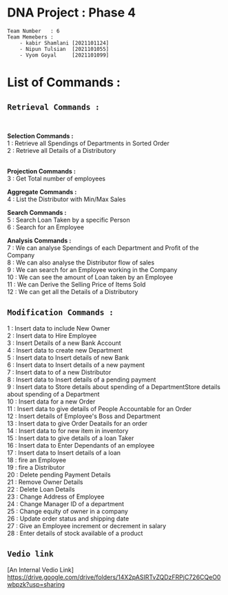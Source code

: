 # **DNA Project : Phase 4**

```
Team Number   : 6
Team Memebers : 
    - kabir Shamlani [2021101124]
    - Nipun Tulsian  [2021101055]
    - Vyom Goyal     [2021101099]

```

# **List of Commands :** 

## ` Retrieval Commands : `

<br />

**Selection Commands :** <br />
	1 : Retrieve all Spendings of Departments in Sorted Order <br />
    2 : Retrieve all Details of a Distributory<br />
<br />

**Projection Commands :** <br />
    3 : Get Total number of employees<br />

**Aggregate Commands :**<br />
    4 : List the Distributor with Min/Max Sales<br />

**Search Commands :**<br />
    5 : Search  Loan Taken by a specific Person  <br />
	6 : Search for an Employee  


**Analysis Commands :**
<br />
	7 :  We can analyse Spendings of each Department and Profit of the Company<br />
	8 :  We can also analyse the Distributor flow of sales <br />
	9 :  We can search for an Employee working in the Company <br />
	10 : We can see the amount of Loan taken by an Employee  <br />
	11 : We can Derive the Selling Price of Items Sold <br />
    12 : We can get all the Details of a Distributory <br />

## ` Modification Commands : ` <br />

1 : Insert data to include New Owner <br />
2 : Insert data to Hire Employee <br />
3 : Insert Details of a new Bank Account<br />
4 : Insert data to create new Department <br />
5 : Insert data to Insert details of new Bank<br />
6 : Insert data to Insert details of a new payment<br />
7 : Insert data to of a new Distributor<br />
8 : Insert data to Insert details of a pending payment<br />
9 : Insert data to Store details about spending of a DepartmentStore details about spending of a Department<br />
10 : Insert data for a new Order<br />
11 : Insert data to give details of People Accountable for an Order<br />
12 : Insert details of Employee's Boss and Department<br />
13 : Insert data to give Order Deatails for an order<br />
14 : Insert data to for new item in inventory<br />
15 : Insert data to give details of a loan Taker<br />
16 : Insert data to Enter Dependants of an employee<br />
17 : Insert data to Insert details of a loan<br />
18 : fire an Employee </br>
19 : fire a Distributor </br>
20 : Delete pending Payment Details </br>
21 : Remove Owner Details </br>
22 : Delete Loan Details </br>
23 : Change Address of Employee</br>
24 : Change Manager ID of a department</br>
25 : Change equity of owner in a company </br>
26 : Update order status and shipping date </br>
27 : Give an Employee increment or decrement in salary </br>
28 : Enter details of stock available of a product </br>

## ` Vedio link ` <br />
[An Internal Vedio Link] https://drive.google.com/drive/folders/14X2pASIRTvZQDzFRPjC726CQeO0wbpzk?usp=sharing